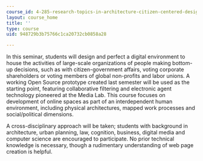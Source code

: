 ```yaml
---
course_id: 4-285-research-topics-in-architecture-citizen-centered-design-of-open-governance-systems-fall-2002
layout: course_home
title: ''
type: course
uid: 948729b3b75766c1ca20732cb0858a28

---
```

In this seminar, students will design and perfect a digital environment to house the activities of large-scale organizations of people making bottom-up decisions, such as with citizen-government affairs, voting corporate shareholders or voting members of global non-profits and labor unions. A working Open Source prototype created last semester will be used as the starting point, featuring collaborative filtering and electronic agent technology pioneered at the Media Lab. This course focuses on development of online spaces as part of an interdependent human environment, including physical architectures, mapped work processes and social/political dimensions.

A cross-disciplinary approach will be taken; students with background in architecture, urban planning, law, cognition, business, digital media and computer science are encouraged to participate. No prior technical knowledge is necessary, though a rudimentary understanding of web page creation is helpful.
